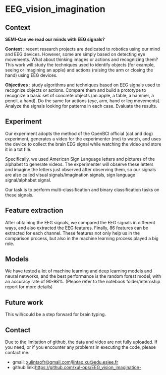 # EEG_vision_imagination

## Context

**SEMI-Can we read our minds with EEG signals?**

**Context** : recent research projects are dedicated to robotics using our mind and EEG devices. However, some are simply based on detecting eye movements. What about thinking images or actions and recognizing them? This work will study the techniques used to identify objects (for example, seeing or imagining an apple) and actions (raising the arm or closing the hand) using EEG devices.

**Objectives** : study algorithms and techniques based on EEG signals used to recognize objects or actions. Compare them and build a prototype to recognize a basic set of concrete objects (an apple, a table, a hammer, a pencil, a hand). Do the same for actions (eye, arm, hand or leg movements). Analyze the signals looking for patterns in each case. Evaluate the results.

## Experiment

Our experiment adopts the method of the OpenBCI official (cat and dog) experiment, generates a video for the experimenter (me) to watch, and uses the device to collect the brain EEG signal while watching the video and store it in a txt file.

Specifically, we used American Sign Language letters and pictures of the alphabet to generate videos. The experimenter will observe these letters and imagine the letters just observed after observing them, so our signals are also called visual signals/imagination signals, sign language signal/alphabet signal.

Our task is to perform multi-classification and binary classification tasks on these signals.

## Feature extraction

After obtaining the EEG signals, we compared the EEG signals in different ways, and also extracted the EEG features. Finally, 86 features can be extracted for each channel. These features not only help us in the comparison process, but also in the machine learning process played a big role.

## Models

We have tested a lot of machine learning and deep learning models and neural networks, and the best performance is the random forest model, with an accuracy rate of 90-98%. (Please refer to the notebook folder/internship report for more details)

## Future work

This will/could be a step forward for brain typing.

## Contact

Due to the limitation of github, the data and video are not fully uploaded. If you need, or if you encounter any problems in executing the code, please contact me.

- gmail: xulintaofr@gmail.com/lintao.xu@edu.esiee.fr
- github link:https://github.com/xul-ops/EEG_vision_imagination-
